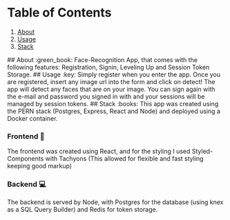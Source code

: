 # Table of Contents
1. [About](#about)
2. [Usage](#usage)
3. [Stack](#stack)

<a name="about">
</a>
## About :green_book:
Face-Recognition App, that comes with the following features: Registration, Signin, Leveling Up and Session Token Storage.


<a name="usage">
</a>
## Usage :key:
Simply register when you enter the app. Once you are registered, insert any image url into the form and click on detect! The app will detect any faces that are on your image. You can sign again with the e-mail and password you signed in with and your sessions will be managed by session tokens.


<a name="stack">
</a>
## Stack :books:
This app was created using the PERN stack (Postgres, Express, React and Node) and deployed using a Docker container.


### Frontend :art: 
The frontend was created using React, and for the styling I used Styled-Components with Tachyons (This allowed for flexible and fast styling keeping good markup) 

### Backend :computer:
The backend is served by Node, with Postgres for the database (using knex as a SQL Query Builder) and Redis for token storage.
